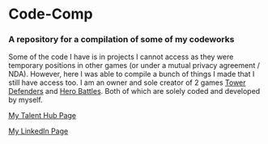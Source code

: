# Code-Comp
### A repository for a compilation of some of my codeworks

Some of the code I have is in projects I cannot access as they were temporary positions in other games (or under a mutual privacy agreement / NDA). However, here I was able to compile a bunch of things I made that I still have access too. 
I am an owner and sole creator of 2 games [Tower Defenders](https://www.roblox.com/games/2369647980/REVIVAL-UPDATE-TOWER-DEFENDERS) and [Hero Battles](https://www.roblox.com/games/10826246485/EARLY-ACCESS-HERO-BATTLES). Both of which are solely coded and developed by myself.

[My Talent Hub Page](https://create.roblox.com/talent/creators/46384949)

[My LinkedIn Page](https://www.linkedin.com/in/joseph-schroeder-547229201/)
